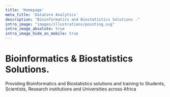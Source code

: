 ```yaml
---
title: 'Homepage'
meta_title: 'DataCore Analytics'
description: "Bioinformatics and Biostatistics Solutions ."
intro_image: "images/illustrations/pointing.svg"
intro_image_absolute: true
intro_image_hide_on_mobile: true
---
```


# Bioinformatics & Biostatistics Solutions.

Providing Bioinformatics and Biostatistics solutions and training to Students, Scientists, 
Research institutions and Universities across Africa
